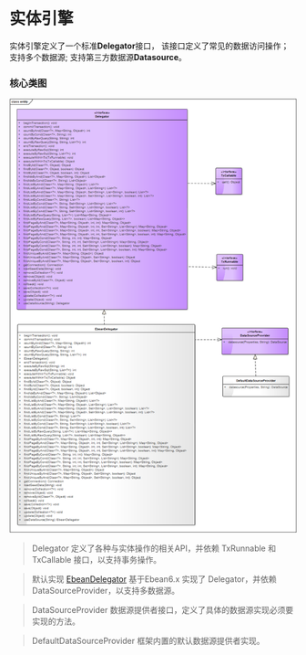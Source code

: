 # 实体引擎

实体引擎定义了一个标准**Delegator**接口，
该接口定义了常见的数据访问操作； 支持多个数据源; 支持第三方数据源**Datasource**。


### 核心类图

![service](../section_entity/entity.png)

>Delegator 定义了各种与实体操作的相关API，并依赖 TxRunnable 和 TxCallable 接口，以支持事务操作。

>默认实现 [EbeanDelegator](ebean.md) 基于Ebean6.x 实现了 Delegator，并依赖 DataSourceProvider，以支持多数据源。

>DataSourceProvider 数据源提供者接口，定义了具体的数据源实现必须要实现的方法。

>DefaultDataSourceProvider 框架内置的默认数据源提供者实现。
